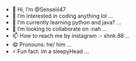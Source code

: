 - 👋 Hi, I’m @Senseiii47
- 👀 I’m interested in coding anything lol ...
- 🌱 I’m currently learning python and java? ...
- 💞️ I’m looking to collaborate on :nah ...
- 📫 How to reach me by instagram :- shnk.88 ...
- 😄 Pronouns: he/ him ...
- ⚡ Fun fact: im a sleepyHead ...

<!---
Senseiii47/Senseiii47 is a ✨ special ✨ repository because its `README.md` (this file) appears on your GitHub profile.
You can click the Preview link to take a look at your changes.
--->
